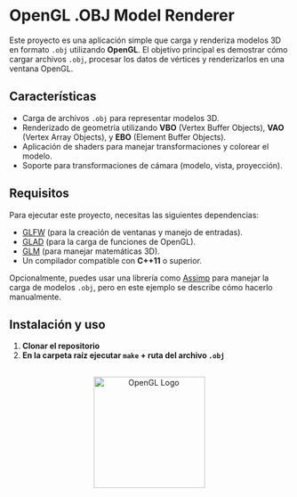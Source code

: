 # OpenGL .OBJ Model Renderer

Este proyecto es una aplicación simple que carga y renderiza modelos 3D en formato `.obj` utilizando **OpenGL**. El objetivo principal es demostrar cómo cargar archivos `.obj`, procesar los datos de vértices y renderizarlos en una ventana OpenGL.

## Características

- Carga de archivos `.obj` para representar modelos 3D.
- Renderizado de geometría utilizando **VBO** (Vertex Buffer Objects), **VAO** (Vertex Array Objects), y **EBO** (Element Buffer Objects).
- Aplicación de shaders para manejar transformaciones y colorear el modelo.
- Soporte para transformaciones de cámara (modelo, vista, proyección).

## Requisitos

Para ejecutar este proyecto, necesitas las siguientes dependencias:

- [GLFW](https://www.glfw.org/) (para la creación de ventanas y manejo de entradas).
- [GLAD](https://glad.dav1d.de/) (para la carga de funciones de OpenGL).
- [GLM](https://github.com/g-truc/glm) (para manejar matemáticas 3D).
- Un compilador compatible con **C++11** o superior.

Opcionalmente, puedes usar una librería como [Assimp](http://www.assimp.org/) para manejar la carga de modelos `.obj`, pero en este ejemplo se describe cómo hacerlo manualmente.

## Instalación y uso

1. **Clonar el repositorio**
2. **En la carpeta raíz ejecutar `make` + ruta del archivo `.obj`**


##

<p align="center">
  <img src="https://www.opengl.org/img/opengl_logo.jpg" alt="OpenGL Logo" width="200"/>
</p>
